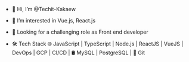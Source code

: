 - 👋 Hi, I’m @Techit-Kakaew
- 👀 I’m interested in Vue.js, React.js
- 🌱 Looking for a challenging role as Front end developer

- 🛠 Tech Stack
🌐 JavaScript | TypeScript | Node.js | ReactJS | VueJS | DevOps | GCP | CI/CD | 🛢 MySQL | PostgreSQL | 🔧 Git

<!---
Techit-Kakaew/Techit-Kakaew is a ✨ special ✨ repository because its `README.md` (this file) appears on your GitHub profile.
You can click the Preview link to take a look at your changes.
--->
